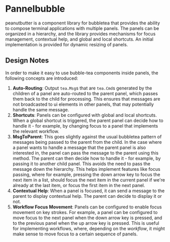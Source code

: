 # Pannelbubble

peanutbutter is a component library for bubbletea that provides the ability to compose
terminal applications with multiple panels. The panels can be organized in a hierarchy,
and the library provides mechanisms for focus management, contextual help, and global
and local shortcuts.
An initial implementation is provided for dynamic resizing of panels.

## Design Notes

In order to make it easy to use bubble-tea components inside panels, the following concepts are
introduced:
1. **Auto-Routing**: Output `tea.Msg`s that are `tea.Cmd`s generated by the children of a panel
are auto-routed to the parent panel, which passes them back to the child for processing. This ensures that 
messages are not broadcasted to ui elements in other panels, that may potentially handle the same message.
2. **Shortcuts**: Panels can be configured with global and local shortcuts. When a global shortcut is triggered,
the parent panel can decide how to handle it - for example, by changing focus to a panel that implements the
relevant workflow.
3. **MsgToParent**: This goes slightly against the usual bubbletea pattern of messages being passed
to the parent from the child. In the case where a panel wants to handle a message that the parent panel
is also interested in, the panel can pass the message to the parent using this method. The parent can then
decide how to handle it - for example, by passing it to another child panel. This avoids the need to 
pass the message down the hierarchy. This helps implement features like focus passing, where for example,
pressing the down arrow key to focus the next item in a list, should focus the next item in the current panel if we're
already at the last item, or focus the first item in the next panel.
4. **Contextual Help**: When a panel is focused, it can send a message to the parent to display contextual help.
The parent can decide to display it or not.
5. **Workflow Focus Movement**: Panels can be configured to enable focus movement on key strokes.
For example, a panel can be configured to move focus to the next panel when the down arrow key is pressed,
and to the previous panel when the up arrow key is pressed. This is useful for implementing workflows, where,
depending on the *workflow*, it might make sense to move focus to a certain sequence of panels.


